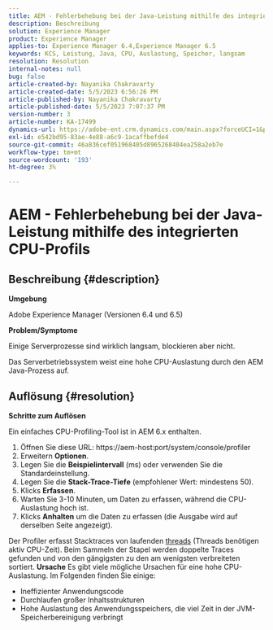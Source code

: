 ```yaml
---
title: AEM - Fehlerbehebung bei der Java-Leistung mithilfe des integrierten CPU-Profils
description: Beschreibung
solution: Experience Manager
product: Experience Manager
applies-to: Experience Manager 6.4,Experience Manager 6.5
keywords: KCS, Leistung, Java, CPU, Auslastung, Speicher, langsam
resolution: Resolution
internal-notes: null
bug: false
article-created-by: Nayanika Chakravarty
article-created-date: 5/5/2023 6:56:26 PM
article-published-by: Nayanika Chakravarty
article-published-date: 5/5/2023 7:07:37 PM
version-number: 3
article-number: KA-17499
dynamics-url: https://adobe-ent.crm.dynamics.com/main.aspx?forceUCI=1&pagetype=entityrecord&etn=knowledgearticle&id=c0334588-76eb-ed11-a7c6-6045bd006704
exl-id: e542bd95-83ae-4e88-a6c9-1acaffbefde4
source-git-commit: 46a836cef051968405d8965268404ea258a2eb7e
workflow-type: tm+mt
source-wordcount: '193'
ht-degree: 3%

---
```


# AEM - Fehlerbehebung bei der Java-Leistung mithilfe des integrierten CPU-Profils

## Beschreibung {#description}


<b>Umgebung</b>

Adobe Experience Manager (Versionen 6.4 und 6.5)

<b>Problem/Symptome</b>

Einige Serverprozesse sind wirklich langsam, blockieren aber nicht.

Das Serverbetriebssystem weist eine hohe CPU-Auslastung durch den AEM Java-Prozess auf.


## Auflösung {#resolution}


<b>Schritte zum Auflösen</b>

Ein einfaches CPU-Profiling-Tool ist in AEM 6.x enthalten.

1. Öffnen Sie diese URL: https://aem-host:port/system/console/profiler
2. Erweitern <b>Optionen</b>.
3. Legen Sie die <b>Beispielintervall</b> (ms) oder verwenden Sie die Standardeinstellung.
4. Legen Sie die <b>Stack-Trace-Tiefe</b> (empfohlener Wert: mindestens 50).
5. Klicks <b>Erfassen</b>.
6. Warten Sie 3-10 Minuten, um Daten zu erfassen, während die CPU-Auslastung hoch ist.
7. Klicks <b>Anhalten</b> um die Daten zu erfassen (die Ausgabe wird auf derselben Seite angezeigt).


Der Profiler erfasst Stacktraces von laufenden [threads](https://docs.oracle.com/javase/tutorial/essential/concurrency/threads.html) (Threads benötigen aktiv CPU-Zeit). Beim Sammeln der Stapel werden doppelte Traces gefunden und von den gängigsten zu den am wenigsten verbreiteten sortiert.
<b>Ursache</b>
Es gibt viele mögliche Ursachen für eine hohe CPU-Auslastung. Im Folgenden finden Sie einige:

- Ineffizienter Anwendungscode
- Durchlaufen großer Inhaltsstrukturen
- Hohe Auslastung des Anwendungsspeichers, die viel Zeit in der JVM-Speicherbereinigung verbringt
